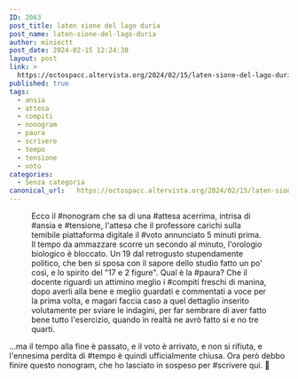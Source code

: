 ```yaml
---
ID: 2063
post_title: laten sione del lago duria
post_name: laten-sione-del-lago-duria
author: minioctt
post_date: 2024-02-15 12:24:38
layout: post
link: >
  https://octospacc.altervista.org/2024/02/15/laten-sione-del-lago-duria/
published: true
tags:
  - ansia
  - attesa
  - compiti
  - nonogram
  - paura
  - scrivere
  - tempo
  - tensione
  - voto
categories:
  - Senza categoria
canonical_url:   https://octospacc.altervista.org/2024/02/15/laten-sione-del-lago-duria/
---
```

<!-- wp:paragraph -->
<p></p>
<!-- /wp:paragraph -->

<!-- wp:image {"id":2062,"sizeSlug":"large"} -->
<figure class="wp-block-image size-large"><img src="{{site.cdnurl}}/assets/uploads/2024/02/screenshot_20240215-1156363920269864605120773-665x1440.png" alt="" class="wp-image-2062"/><figcaption class="wp-element-caption">Ecco il #nonogram che sa di una #attesa acerrima, intrisa di #ansia e #tensione, l'attesa che il professore carichi sulla temibile piattaforma digitale il #voto annunciato 5 minuti prima. Il tempo da ammazzare scorre un secondo al minuto, l'orologio biologico è bloccato. Un 19 dal retrogusto stupendamente politico, che ben si sposa con il sapore dello studio fatto un po' così, e lo spirito del "17 e 2 figure". Qual è la #paura? Che il docente riguardi un attimino meglio i #compiti freschi di manina, dopo averli alla bene e meglio guardati e commentati a voce per la prima volta, e magari faccia caso a quel dettaglio inserito volutamente per sviare le indagini, per far sembrare di aver fatto bene tutto l'esercizio, quando in realtà ne avrò fatto si e no tre quarti.</figcaption></figure>
<!-- /wp:image -->

<!-- wp:paragraph -->
<p>...ma il tempo alla fine è passato, e il voto è arrivato, e non si rifiuta, e l'ennesima perdita di #tempo è quindi ufficialmente chiusa. Ora però debbo finire questo nonogram, che ho lasciato in sospeso per #scrivere qui. 👻</p>
<!-- /wp:paragraph -->